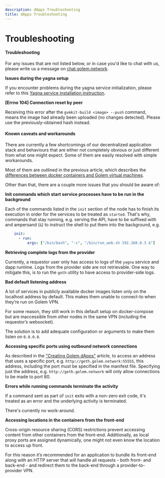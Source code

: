 ```yaml
---
description: dApps Troubleshooting
title: dApps Troubleshooting
---
```


# Troubleshooting

#### Troubleshooting

For any issues that are not listed below, or in case you'd like to chat with us, please write us a message on [chat.golem.network](https://chat.golem.network).

**Issues during the yagna setup**

If you encounter problems during the yagna service initialization, please refer to this [Yagna service installation instruction](/docs/creators/javascript/examples/tools/yagna-installation-for-requestors).

**\[Errno 104] Connection reset by peer**

Receiving this error after the `gvmkit-build <image> --push` command, means the image had already been uploaded (no changes detected). Please use the previously-obtained hash instead.

#### Known caveats and workarounds

There are currently a few shortcomings of our decentralized application stack and behaviours that are either not completely obvious or just different from what one might expect. Some of them are easily resolved with simple workarounds.

Most of them are outlined in the previous article, which describes the [differences between docker containers and Golem virtual machines](/docs/creators/dapps/docker-containers-vs-golem-vms).

Other than that, there are a couple more issues that you should be aware of:

**Init commands which start service processes have to be run in the background**

Each of the commands listed in the `init` section of the node has to finish its execution in order for the services to be treated as `started`. That's why, commands that stay running, e.g. serving the API, have to be suffixed with and ampersand (`&`) to instruct the shell to put them into the background, e.g.

```yaml
    init:
      - run:
          args: ["/bin/bash", "-c", "/bin/run_web.sh 192.168.0.3 &"]
```

**Retrieving complete logs from the provider**

Currently, a requestor user only has access to logs of the `yagna` service and dapp runtime. Logs from the provider side are not retrievable. One way to mitigate this, is to run the `goth` utility to have access to provider-side logs.

**Bad default listening address**

A lot of services in publicly available docker images listen only on the localhost address by default. This makes them unable to connect-to when they’re run on Golem VPN.

For some reason, they still work in this default setup on docker-compose but are inaccessible from other nodes in the same VPN (including the requestor’s websocket).

The solution is to add adequate configuration or arguments to make them listen on `0.0.0.0`.

**Accessing specific ports using outbound network connections**

As described in the ["Creating Golem dApps"](/docs/creators/dapps/creating-golem-dapps) article, to access an address that uses a specific port, e.g. `http://geth.golem.network:55555`, this address, including the port must be specified in the manifest file. Specifying just the address, e.g. `http://geth.golem.network` will only allow connections to be made to port 80.

**Errors while running commands terminate the activity**

If a command sent as part of `init` exits with a non-zero exit code, it's treated as an error and the underlying activity is terminated.

There's currently no work-around.

**Accessing locations in the containers from the front-end**

Cross-origin resource sharing (CORS) restrictions prevent accessing content from other containers from the front-end. Additionally, as local proxy ports are assigned dynamically, one might not even know the location to access up front.

For this reason it’s recommended for an application to bundle its front-end along with an HTTP server that will handle all requests - both front- and back-end - and redirect them to the back-end through a provider-to-provider VPN.
